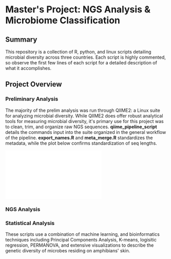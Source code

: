 # Master's Project: NGS Analysis & Microbiome Classification

## Summary
This repository is a collection of R, python, and linux scripts detailing microbial diversity across three countries. Each script is highly commented, so observe the first few lines of each script for a detailed description of what it accomplishes.

## Project Overview
### Preliminary Analysis
The majority of the prelim analysis was run through QIIME2: a Linux suite for analyzing microbial diversity. While QIIME2 does offer robust analytical tools for measuring microbial diversity, it's primary use for this project was to clean, trim, and organize raw NGS sequences. **qiime_pipeline_script** details the commands input into the suite organized in the general workflow of the pipeline. **export_names.R** and **meta_merge.R** standardizes the metadata, while the plot below confirms standardization of seq lengths.

![](~/Documents/amphibian_meta_project/meta_analysis/plots/lenths_v3.pdf)<!-- -->

### NGS Analysis
### Statistical Analysis
These scripts use a combination of machine learning, and bioinformatics techniques including Principal Components Analysis, K-means, logisitic regression, PERMANOVA, and extensive visualizations to describe the genetic diversity of microbes residing on amphibians' skin.
